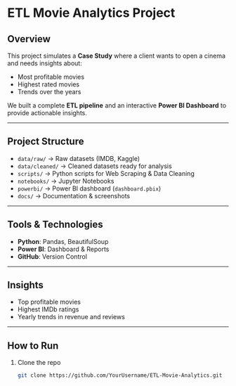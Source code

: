 #  ETL Movie Analytics Project

## Overview
This project simulates a **Case Study** where a client wants to open a cinema 
and needs insights about:
- Most profitable movies
- Highest rated movies
- Trends over the years

We built a complete **ETL pipeline** and an interactive **Power BI Dashboard** 
to provide actionable insights.

---

## Project Structure
- `data/raw/` → Raw datasets (IMDB, Kaggle)
- `data/cleaned/` → Cleaned datasets ready for analysis
- `scripts/` → Python scripts for Web Scraping & Data Cleaning
- `notebooks/` → Jupyter Notebooks
- `powerbi/` → Power BI dashboard (`dashboard.pbix`)
- `docs/` → Documentation & screenshots

---

## Tools & Technologies
- **Python**: Pandas, BeautifulSoup
- **Power BI**: Dashboard & Reports
- **GitHub**: Version Control

---

## Insights
- Top profitable movies
- Highest IMDb ratings
- Yearly trends in revenue and reviews

---

## How to Run
1. Clone the repo  
   ```bash
   git clone https://github.com/YourUsername/ETL-Movie-Analytics.git
